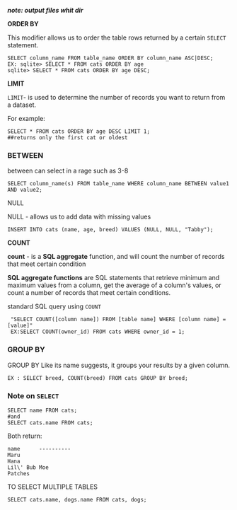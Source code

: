 ***note: output files whit dir***

**ORDER BY**

This modifier allows us to order the table rows returned by a certain `SELECT` statement. 

```sqlite
SELECT column_name FROM table_name ORDER BY column_name ASC|DESC;
EX: sqlite> SELECT * FROM cats ORDER BY age
sqlite> SELECT * FROM cats ORDER BY age DESC;
```

**LIMIT**

`LIMIT`- is used to determine the number of records you want to return from a dataset. 

For example:

```sqlite
SELECT * FROM cats ORDER BY age DESC LIMIT 1;
##returns only the first cat or oldest
```

### BETWEEN

between can select in a rage such as 3-8

```sqlite
SELECT column_name(s) FROM table_name WHERE column_name BETWEEN value1 AND value2;
```

NULL

NULL - allows us to add data with missing values

```sqlite
INSERT INTO cats (name, age, breed) VALUES (NULL, NULL, "Tabby");

```

**COUNT** 

**count** - is a **SQL aggregate** function,  and will count the number of records that meet certain condition

**SQL aggregate functions** are SQL statements that retrieve minimum and maximum values from a column, get the average of a column's values, or count a number of records that meet certain conditions.

standard SQL query using `COUNT`

```sqlite
 "SELECT COUNT([column name]) FROM [table name] WHERE [column name] = [value]"
 EX:SELECT COUNT(owner_id) FROM cats WHERE owner_id = 1;
```

### GROUP BY 

GROUP BY Like its name suggests, it groups your results by a given column.

```sqlite
EX : SELECT breed, COUNT(breed) FROM cats GROUP BY breed;
```

### Note on `SELECT`

```sqlite
SELECT name FROM cats;
#and
SELECT cats.name FROM cats;
```

Both return:

```
name      ----------
Maru      
Hana      
Lil\' Bub Moe       
Patches    
```

TO SELECT MULTIPLE TABLES

```sqlite
SELECT cats.name, dogs.name FROM cats, dogs;
```

